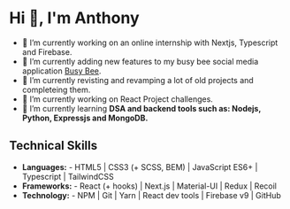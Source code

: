 # Hi 👋, I'm Anthony

- 🔭 I’m currently working on an online internship with Nextjs, Typescript and Firebase.
- 🔭 I’m currently adding new features to my busy bee social media application [Busy Bee](https://github.com/Cakinn1/Busy-Bee).
- 🔭 I’m currently revisting and revamping a lot of old projects and completeing them.
- 🚀 I’m currently working on React Project challenges.  
- 🌱 I’m currently learning **DSA and backend tools such as: Nodejs, Python, Expressjs and MongoDB.**

## Technical Skills
- **Languages:** - HTML5 | CSS3 (+ SCSS, BEM) | JavaScript ES6+ | Typescript | TailwindCSS  
- **Frameworks:** - React (+ hooks) | Next.js | Material-UI | Redux | Recoil 
- **Technology:** - NPM | Git | Yarn | React dev tools | Firebase v9 | GitHub 
